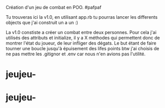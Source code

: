 Création d'un jeu de combat en POO. #pafpaf

Tu trouveras ici la v1.0, en utilisant app.rb tu pourras lancer les differents objects que j'ai construit un a un :) 

La v1.0 constiste a créer un combat entre deux personnes. Pour cela j'ai utilisés des attributs et initialize, il y a X méthodes qui permettent donc de montrer l'état du joueur, de leur infliger des dégats. Le but étant de faire tourner une boucle jusqu'à épuisement des lifes points
btw j'ai choisis de ne pas mettre les .gitignor et .env car nous n'en avions pas l'utilité.
# jeujeu-
# jeujeu-
